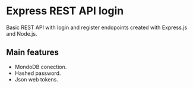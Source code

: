 # Express REST API login

Basic REST API with login and register endopoints created with Express.js and Node.js.

## Main features

- MondoDB conection.
- Hashed password.
- Json web tokens.